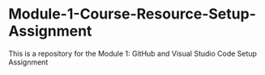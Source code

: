 # Module-1-Course-Resource-Setup-Assignment
This is a repository for the Module 1: GitHub and Visual Studio Code Setup Assignment
